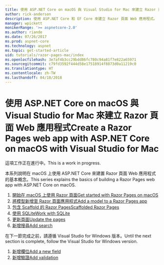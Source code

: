 ```yaml
---
title: 使用 ASP.NET Core on macOS 與 Visual Studio for Mac 來建立 Razor 頁面 Web 應用程式
author: rick-anderson
description: 使用 ASP.NET Core 和 EF Core 來建立 Razor 頁面 Web 應用程式。
manager: wpickett
monikerRange: '>= aspnetcore-2.0'
ms.author: riande
ms.date: 07/26/2017
ms.prod: aspnet-core
ms.technology: aspnet
ms.topic: get-started-article
uid: tutorials/razor-pages-mac/index
ms.openlocfilehash: 3e7af4b3cc29bdd86fc780c94a81f7e822a65971
ms.sourcegitcommit: c79fd3592f444d58e17518914f8873d0a11219c0
ms.translationtype: HT
ms.contentlocale: zh-TW
ms.lasthandoff: 04/18/2018
---
```

# <a name="create-a-razor-pages-web-app-with-aspnet-core-on-macos-with-visual-studio-for-mac"></a><span data-ttu-id="5fbc9-103">使用 ASP.NET Core on macOS 與 Visual Studio for Mac 來建立 Razor 頁面 Web 應用程式</span><span class="sxs-lookup"><span data-stu-id="5fbc9-103">Create a Razor Pages web app with ASP.NET Core on macOS with Visual Studio for Mac</span></span>

<span data-ttu-id="5fbc9-104">這項工作正在進行中。</span><span class="sxs-lookup"><span data-stu-id="5fbc9-104">This is a work in progress.</span></span>

<span data-ttu-id="5fbc9-105">本系列說明在 macOS 上使用 ASP.NET Core 來建置 Razor 頁面 Web 應用程式的基本概念。</span><span class="sxs-lookup"><span data-stu-id="5fbc9-105">This series explains the basics of building a Razor Pages web app with ASP.NET Core on macOS.</span></span>

1. [<span data-ttu-id="5fbc9-106">開始在 macOS 上使用 Razor 頁面</span><span class="sxs-lookup"><span data-stu-id="5fbc9-106">Get started with Razor Pages on macOS</span></span>](xref:tutorials/razor-pages-mac/razor-pages-start)
1. [<span data-ttu-id="5fbc9-107">將模型新增至 Razor 頁面應用程式</span><span class="sxs-lookup"><span data-stu-id="5fbc9-107">Add a model to a Razor Pages app</span></span>](xref:tutorials/razor-pages-mac/model)
1. [<span data-ttu-id="5fbc9-108">包含 Scaffold 的 Razor Pages</span><span class="sxs-lookup"><span data-stu-id="5fbc9-108">Scaffolded Razor Pages</span></span>](xref:tutorials/razor-pages-mac/page)
1. [<span data-ttu-id="5fbc9-109">使用 SQLite</span><span class="sxs-lookup"><span data-stu-id="5fbc9-109">Work with SQLite</span></span>](xref:tutorials/razor-pages-mac/sql)
1. [<span data-ttu-id="5fbc9-110">更新頁面</span><span class="sxs-lookup"><span data-stu-id="5fbc9-110">Update the pages</span></span>](xref:tutorials/razor-pages-mac/da1)
1. [<span data-ttu-id="5fbc9-111">新增搜尋</span><span class="sxs-lookup"><span data-stu-id="5fbc9-111">Add search</span></span>](xref:tutorials/razor-pages-mac/search)

<span data-ttu-id="5fbc9-112">在下一節完成之前，請遵循 Visual Studio for Windows 版本。</span><span class="sxs-lookup"><span data-stu-id="5fbc9-112">Until the next section is complete, follow the Visual Studio for Windows version.</span></span>

1. [<span data-ttu-id="5fbc9-113">新增欄位</span><span class="sxs-lookup"><span data-stu-id="5fbc9-113">Add a new field</span></span>](xref:tutorials/razor-pages/new-field)
1. [<span data-ttu-id="5fbc9-114">新增驗證</span><span class="sxs-lookup"><span data-stu-id="5fbc9-114">Add validation</span></span>](xref:tutorials/razor-pages/validation)

